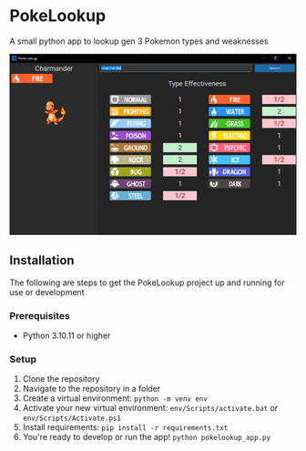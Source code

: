 # PokeLookup
A small python app to lookup gen 3 Pokemon types and weaknesses

![PokeLookup](/pokelookup.png)

## Installation
The following are steps to get the PokeLookup project up and running for use or development

### Prerequisites
* Python 3.10.11 or higher

### Setup
1. Clone the repository
2. Navigate to the repository in a folder
3. Create a virtual environment: `python -m venv env`
4. Activate your new virtual environment: `env/Scripts/activate.bat` or `env/Scripts/Activate.ps1`
5. Install requirements: `pip install -r requirements.txt`
6. You're ready to develop or run the app! `python pokelookup_app.py`
